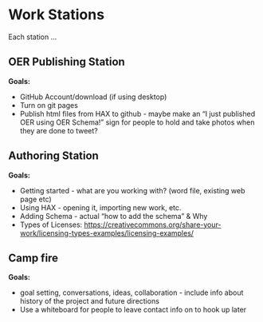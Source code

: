 # Work Stations

Each station ...

## OER Publishing Station 

**Goals:**

- GitHub Account/download \(if using desktop\) 
- Turn on git pages 
- Publish html files from HAX to github - maybe make an “I just published OER using OER Schema!” sign for people to hold and take photos when they are done to tweet?  

## Authoring Station 

**Goals:**

- Getting started - what are you working with? \(word file, existing web page etc\) 
- Using HAX - opening it, importing new work, etc. 
- Adding Schema - actual “how to add the schema” & Why 
- Types of Licenses: https://creativecommons.org/share-your-work/licensing-types-examples/licensing-examples/

## Camp fire

**Goals:**

- goal setting, conversations, ideas, collaboration - include info about history of the project and future directions 
- Use a whiteboard for people to leave contact info on to hook up later













